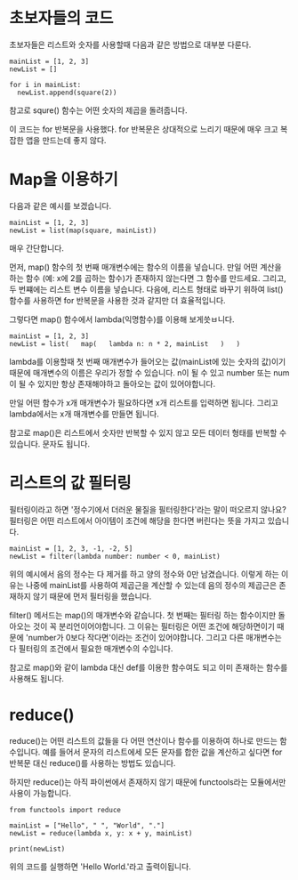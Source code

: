 # 초보자들의 코드
초보자들은 리스트와 숫자를 사용할때 다음과 같은 방법으로 대부분 다룬다.

```
mainList = [1, 2, 3]
newList = []

for i in mainList:
  newList.append(square(2))
```

참고로 squre() 함수는 어떤 숫자의 제곱을 돌려줍니다.

이 코드는 for 반복문을 사용했다. for 반복문은 상대적으로 느리기 때문에 매우 크고 복잡한 앱을 만드는데 좋지 않다.

# Map을 이용하기
다음과 같은 예시를 보겠습니다.

```
mainList = [1, 2, 3]
newList = list(map(square, mainList))
```

매우 간단합니다.

먼저, map() 함수의 첫 번째 매개변수에는 함수의 이름을 넣습니다. 만일 어떤 계산을 하는 함수 (예: x에 2를 곱하는 함수)가 존재하지 않는다면 그 함수를 만드세요. 그리고, 두 번쨰에는 리스트 변수 이름을 넣습니다. 다음에, 리스트 형태로 바꾸기 위하여 list() 함수를 사용하면 for 반복문을 사용한 것과 같지만 더 효율적입니다.

그렇다면 map() 함수에서 lambda(익명함수)를 이용해 보게씃ㅂ니다.

```
mainList = [1, 2, 3]
newList = list(   map(   lambda n: n * 2, mainList   )   )
```

lambda를 이용할때 첫 번째 매개변수가 들어오는 값(mainList에 있는 숫자의 값)이기 때문에 매개변수의 이름은 우리가 정할 수 있습니다. n이 될 수 있고 number 또는 num이 될 수 있지만 항상 존재해야하고 돌아오는 값이 있어야합니다.

만일 어떤 함수가 x개 매개변수가 필요하다면 x개 리스트를 입력하면 됩니다. 그리고 lambda에서는 x개 매개변수를 만들면 됩니다.

참고로 map()은 리스트에서 숫자만 반복할 수 있지 않고 모든 데이터 형태를 반복할 수 있습니다. 문자도 됩니다.

# 리스트의 값 필터링
필터링이라고 하면 '정수기에서 더러운 물질을 필터링한다'라는 말이 떠오르지 않나요? 필터링은 어떤 리스트에서 아이템이 조건에 해당을 한다면 버린다는 뜻을 가지고 있습니다.

```
mainList = [1, 2, 3, -1, -2, 5]
newList = filter(lambda number: number < 0, mainList)
```

위의 예시에서 음의 정수는 다 제거를 하고 양의 정수와 0만 남겼습니다. 이렇게 하는 이유는 나중에 mainList를 사용하여 제곱근을 계산할 수 있는데 음의 정수의 제곱근은 존재하지 않기 때문에 먼저 필터링을 했습니다.

filter() 메서드는 map()의 매개변수와 같습니다. 첫 번째는 필터링 하는 함수이지만 돌아오는 것이 꼭 분리언이어야합니다. 그 이유는 필터링은 어떤 조건에 해당하면이기 때문에 'number가 0보다 작다면'이라는 조건이 있어야합니다. 그리고 다른 매개변수는 다 필터링의 조건에서 필요한 매개변수의 수입니다.

참고로 map()와 같이 lambda 대신 def를 이용한 함수여도 되고 이미 존재하는 함수를 사용해도 됩니다.

# reduce()
reduce()는 어떤 리스트의 값들을 다 어떤 연산이나 함수를 이용하여 하나로 만드는 함수입니다. 예를 들어서 문자의 리스트에세 모든 문자를 합한 값을 계산하고 싶다면 for 반복문 대신 reduce()를 사용하는 방법도 있습니다.

하지만 reduce()는 아직 파이썬에서 존재하지 않기 때문에 functools라는 모듈에서만 사용이 가능합니다.

```
from functools import reduce

mainList = ["Hello", " ", "World", "."]
newList = reduce(lambda x, y: x + y, mainList)

print(newList)
```

위의 코드를 실행하면 'Hello World.'라고 출력이됩니다.
